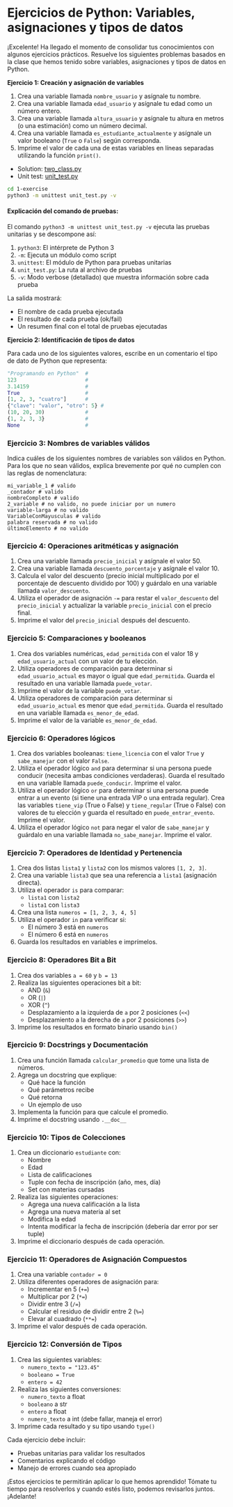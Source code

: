 # Ejercicios de Python: Variables, asignaciones y tipos de datos

¡Excelente! Ha llegado el momento de consolidar tus conocimientos con algunos ejercicios prácticos. Resuelve los siguientes problemas basados en la clase que hemos tenido sobre variables, asignaciones y tipos de datos en Python.

**Ejercicio 1: Creación y asignación de variables**

1.  Crea una variable llamada `nombre_usuario` y asígnale tu nombre.
2.  Crea una variable llamada `edad_usuario` y asígnale tu edad como un número entero.
3.  Crea una variable llamada `altura_usuario` y asígnale tu altura en metros (o una estimación) como un número decimal.
4.  Crea una variable llamada `es_estudiante_actualmente` y asígnale un valor booleano (`True` o `False`) según corresponda.
5.  Imprime el valor de cada una de estas variables en líneas separadas utilizando la función `print()`.

- Solution: [two_class.py](./1-exercise/two_class.py)
- Unit test: [unit_test.py](./1-exercise/unit_test.py)

```bash
cd 1-exercise
python3 -m unittest unit_test.py -v
```

#### Explicación del comando de pruebas:
El comando `python3 -m unittest unit_test.py -v` ejecuta las pruebas unitarias y se descompone así:

1. `python3`: El intérprete de Python 3
2. `-m`: Ejecuta un módulo como script
3. `unittest`: El módulo de Python para pruebas unitarias
4. `unit_test.py`: La ruta al archivo de pruebas
5. `-v`: Modo verbose (detallado) que muestra información sobre cada prueba

La salida mostrará:
- El nombre de cada prueba ejecutada
- El resultado de cada prueba (ok/fail)
- Un resumen final con el total de pruebas ejecutadas

**Ejercicio 2: Identificación de tipos de datos**

Para cada uno de los siguientes valores, escribe en un comentario el tipo de dato de Python que representa:

```python
"Programando en Python"  #
123                      #
3.14159                  #
True                     #
[1, 2, 3, "cuatro"]      #
{"clave": "valor", "otro": 5} #
(10, 20, 30)             #
{1, 2, 3, 3}             #
None                     #
```


### Ejercicio 3: Nombres de variables válidos

Indica cuáles de los siguientes nombres de variables son válidos en Python. Para los que no sean válidos, explica brevemente por qué no cumplen con las reglas de nomenclatura:

```
mi_variable_1 # valido
_contador # valido
nombreCompleto # valido
2_variable # no valido, no puede iniciar por un numero
variable-larga # no valido
VariableConMayusculas # valido
palabra reservada # no valido
últimoElemento # no valido
```

### Ejercicio 4: Operaciones aritméticas y asignación

1.  Crea una variable llamada `precio_inicial` y asígnale el valor 50.
2.  Crea una variable llamada `descuento_porcentaje` y asígnale el valor 10.
3.  Calcula el valor del descuento (precio inicial multiplicado por el porcentaje de descuento dividido por 100) y guárdalo en una variable llamada `valor_descuento`.
4.  Utiliza el operador de asignación `-=` para restar el `valor_descuento` del `precio_inicial` y actualizar la variable `precio_inicial` con el precio final.
5.  Imprime el valor del `precio_inicial` después del descuento.

### Ejercicio 5: Comparaciones y booleanos

1.  Crea dos variables numéricas, `edad_permitida` con el valor 18 y `edad_usuario_actual` con un valor de tu elección.
2.  Utiliza operadores de comparación para determinar si `edad_usuario_actual` es mayor o igual que `edad_permitida`. Guarda el resultado en una variable llamada `puede_votar`.
3.  Imprime el valor de la variable `puede_votar`.
4.  Utiliza operadores de comparación para determinar si `edad_usuario_actual` es menor que `edad_permitida`. Guarda el resultado en una variable llamada `es_menor_de_edad`.
5.  Imprime el valor de la variable `es_menor_de_edad`.

### Ejercicio 6: Operadores lógicos

1.  Crea dos variables booleanas: `tiene_licencia` con el valor `True` y `sabe_manejar` con el valor `False`.
2.  Utiliza el operador lógico `and` para determinar si una persona puede conducir (necesita ambas condiciones verdaderas). Guarda el resultado en una variable llamada `puede_conducir`. Imprime el valor.
3.  Utiliza el operador lógico `or` para determinar si una persona puede entrar a un evento (si tiene una entrada VIP o una entrada regular). Crea las variables `tiene_vip` (True o False) y `tiene_regular` (True o False) con valores de tu elección y guarda el resultado en `puede_entrar_evento`. Imprime el valor.
4.  Utiliza el operador lógico `not` para negar el valor de `sabe_manejar` y guárdalo en una variable llamada `no_sabe_manejar`. Imprime el valor.

### Ejercicio 7: Operadores de Identidad y Pertenencia

1. Crea dos listas `lista1` y `lista2` con los mismos valores `[1, 2, 3]`.
2. Crea una variable `lista3` que sea una referencia a `lista1` (asignación directa).
3. Utiliza el operador `is` para comparar:
   - `lista1` con `lista2`
   - `lista1` con `lista3`
4. Crea una lista `numeros = [1, 2, 3, 4, 5]`
5. Utiliza el operador `in` para verificar si:
   - El número 3 está en `numeros`
   - El número 6 está en `numeros`
6. Guarda los resultados en variables e imprímelos.

### Ejercicio 8: Operadores Bit a Bit

1. Crea dos variables `a = 60` y `b = 13`
2. Realiza las siguientes operaciones bit a bit:
   - AND (`&`)
   - OR (`|`)
   - XOR (`^`)
   - Desplazamiento a la izquierda de `a` por 2 posiciones (`<<`)
   - Desplazamiento a la derecha de `a` por 2 posiciones (`>>`)
3. Imprime los resultados en formato binario usando `bin()`

### Ejercicio 9: Docstrings y Documentación

1. Crea una función llamada `calcular_promedio` que tome una lista de números.
2. Agrega un docstring que explique:
   - Qué hace la función
   - Qué parámetros recibe
   - Qué retorna
   - Un ejemplo de uso
3. Implementa la función para que calcule el promedio.
4. Imprime el docstring usando `.__doc__`

### Ejercicio 10: Tipos de Colecciones

1. Crea un diccionario `estudiante` con:
   - Nombre
   - Edad
   - Lista de calificaciones
   - Tuple con fecha de inscripción (año, mes, día)
   - Set con materias cursadas
2. Realiza las siguientes operaciones:
   - Agrega una nueva calificación a la lista
   - Agrega una nueva materia al set
   - Modifica la edad
   - Intenta modificar la fecha de inscripción (debería dar error por ser tuple)
3. Imprime el diccionario después de cada operación.

### Ejercicio 11: Operadores de Asignación Compuestos

1. Crea una variable `contador = 0`
2. Utiliza diferentes operadores de asignación para:
   - Incrementar en 5 (`+=`)
   - Multiplicar por 2 (`*=`)
   - Dividir entre 3 (`/=`)
   - Calcular el residuo de dividir entre 2 (`%=`)
   - Elevar al cuadrado (`**=`)
3. Imprime el valor después de cada operación.

### Ejercicio 12: Conversión de Tipos

1. Crea las siguientes variables:
   - `numero_texto = "123.45"`
   - `booleano = True`
   - `entero = 42`
2. Realiza las siguientes conversiones:
   - `numero_texto` a float
   - `booleano` a str
   - `entero` a float
   - `numero_texto` a int (debe fallar, maneja el error)
3. Imprime cada resultado y su tipo usando `type()`

Cada ejercicio debe incluir:
- Pruebas unitarias para validar los resultados
- Comentarios explicando el código
- Manejo de errores cuando sea apropiado

¡Estos ejercicios te permitirán aplicar lo que hemos aprendido! Tómate tu tiempo para resolverlos y cuando estés listo, podemos revisarlos juntos. ¡Adelante!


